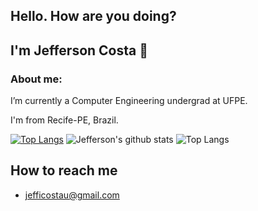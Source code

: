 ## Hello. How are you doing?
## I'm Jefferson Costa 👋

### About me:

I’m currently a Computer Engineering undergrad at UFPE.

I'm from Recife-PE, Brazil. 

[![Top Langs](https://github-readme-stats.vercel.app/api/top-langs/?username=jc-costa&layout=compact)](https://github.com/jc-costa/github-readme-stats)
![Jefferson's github stats](https://github-readme-stats.vercel.app/api?username=jc-costa) ![Top Langs](https://github-readme-stats.vercel.app/api/top-langs/?username=jc-costa&layout=compact)

<!--
**jc-costa/jc-costa** is a ✨ _special_ ✨ repository because its `README.md` (this file) appears on your GitHub profile.

Here are some ideas to get you started:

- 🔭 I’m currently working on ...
- 🌱 I’m currently learning ...
- 👯 I’m looking to collaborate on ...
- 🤔 I’m looking for help with ...
- 💬 Ask me about ...
- 📫 How to reach me: ...
- 😄 Pronouns: ...
- ⚡ Fun fact: ...
- ![Jefferson's github stats](https://github-readme-stats.vercel.app/api?username=jc-costa) ![Top Langs](https://github-readme-stats.vercel.app/api/top-langs/?username=jc-costa&layout=compact)
-->



 
 ## How to reach me
 * jefficostau@gmail.com

